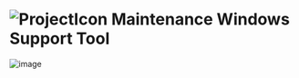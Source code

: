 ![ProjectIcon](https://user-images.githubusercontent.com/16079354/209583161-b65c52fb-45a6-4d9d-b431-ef3c9610471f.png) Maintenance Windows Support Tool
================================
![image](https://user-images.githubusercontent.com/16079354/209633967-79951e4b-22f7-4eaf-b291-3ddf13a1f484.png)

